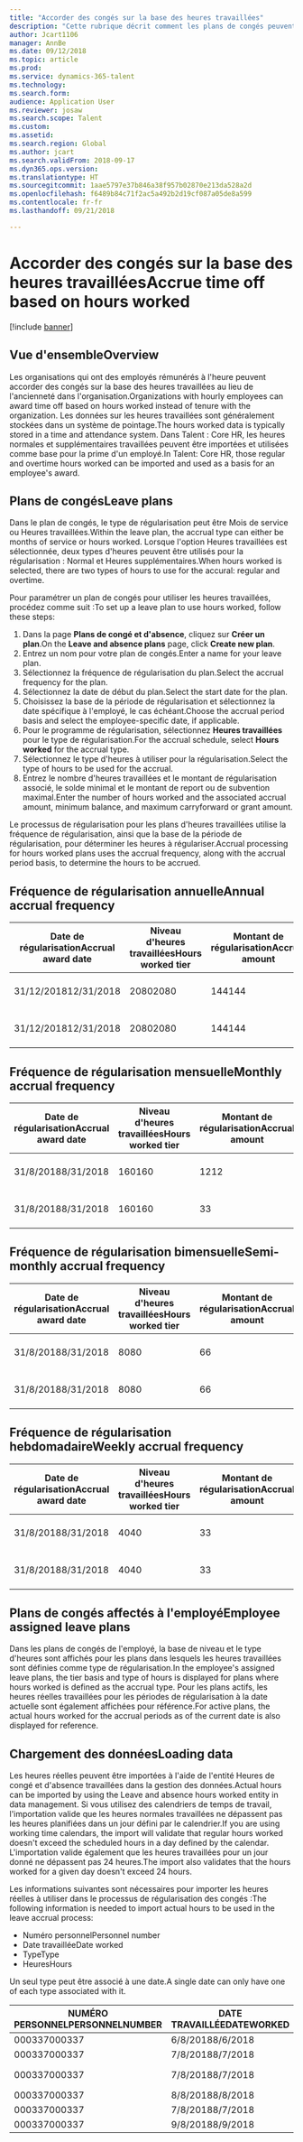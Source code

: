 ```yaml
---
title: "Accorder des congés sur la base des heures travaillées"
description: "Cette rubrique décrit comment les plans de congés peuvent être configurés pour accorder des congés sur la base des heures travaillées."
author: Jcart1106
manager: AnnBe
ms.date: 09/12/2018
ms.topic: article
ms.prod: 
ms.service: dynamics-365-talent
ms.technology: 
ms.search.form: 
audience: Application User
ms.reviewer: josaw
ms.search.scope: Talent
ms.custom: 
ms.assetid: 
ms.search.region: Global
ms.author: jcart
ms.search.validFrom: 2018-09-17
ms.dyn365.ops.version: 
ms.translationtype: HT
ms.sourcegitcommit: 1aae5797e37b846a38f957b02870e213da528a2d
ms.openlocfilehash: f6489b84c71f2ac5a492b2d19cf087a05de8a599
ms.contentlocale: fr-fr
ms.lasthandoff: 09/21/2018

---
```


# <a name="accrue-time-off-based-on-hours-worked"></a><span data-ttu-id="45cfc-103">Accorder des congés sur la base des heures travaillées</span><span class="sxs-lookup"><span data-stu-id="45cfc-103">Accrue time off based on hours worked</span></span>

[!include [banner](includes/banner.md)]


## <a name="overview"></a><span data-ttu-id="45cfc-104">Vue d'ensemble</span><span class="sxs-lookup"><span data-stu-id="45cfc-104">Overview</span></span>

<span data-ttu-id="45cfc-105">Les organisations qui ont des employés rémunérés à l'heure peuvent accorder des congés sur la base des heures travaillées au lieu de l'ancienneté dans l'organisation.</span><span class="sxs-lookup"><span data-stu-id="45cfc-105">Organizations with hourly employees can award time off based on hours worked instead of tenure with the organization.</span></span> <span data-ttu-id="45cfc-106">Les données sur les heures travaillées sont généralement stockées dans un système de pointage.</span><span class="sxs-lookup"><span data-stu-id="45cfc-106">The hours worked data is typically stored in a time and attendance system.</span></span> <span data-ttu-id="45cfc-107">Dans Talent : Core HR, les heures normales et supplémentaires travaillées peuvent être importées et utilisées comme base pour la prime d'un employé.</span><span class="sxs-lookup"><span data-stu-id="45cfc-107">In Talent: Core HR, those regular and overtime hours worked can be imported and used as a basis for an employee's award.</span></span>

## <a name="leave-plans"></a><span data-ttu-id="45cfc-108">Plans de congés</span><span class="sxs-lookup"><span data-stu-id="45cfc-108">Leave plans</span></span>

<span data-ttu-id="45cfc-109">Dans le plan de congés, le type de régularisation peut être Mois de service ou Heures travaillées.</span><span class="sxs-lookup"><span data-stu-id="45cfc-109">Within the leave plan, the accrual type can either be months of service or hours worked.</span></span> <span data-ttu-id="45cfc-110">Lorsque l'option Heures travaillées est sélectionnée, deux types d'heures peuvent être utilisés pour la régularisation : Normal et Heures supplémentaires.</span><span class="sxs-lookup"><span data-stu-id="45cfc-110">When hours worked is selected, there are two types of hours to use for the accural: regular and overtime.</span></span>

<span data-ttu-id="45cfc-111">Pour paramétrer un plan de congés pour utiliser les heures travaillées, procédez comme suit :</span><span class="sxs-lookup"><span data-stu-id="45cfc-111">To set up a leave plan to use hours worked, follow these steps:</span></span>

1. <span data-ttu-id="45cfc-112">Dans la page **Plans de congé et d'absence**, cliquez sur **Créer un plan**.</span><span class="sxs-lookup"><span data-stu-id="45cfc-112">On the **Leave and absence plans** page, click **Create new plan**.</span></span>
2. <span data-ttu-id="45cfc-113">Entrez un nom pour votre plan de congés.</span><span class="sxs-lookup"><span data-stu-id="45cfc-113">Enter a name for your leave plan.</span></span>
3. <span data-ttu-id="45cfc-114">Sélectionnez la fréquence de régularisation du plan.</span><span class="sxs-lookup"><span data-stu-id="45cfc-114">Select the accrual frequency for the plan.</span></span>
5. <span data-ttu-id="45cfc-115">Sélectionnez la date de début du plan.</span><span class="sxs-lookup"><span data-stu-id="45cfc-115">Select the start date for the plan.</span></span>
6. <span data-ttu-id="45cfc-116">Choisissez la base de la période de régularisation et sélectionnez la date spécifique à l'employé, le cas échéant.</span><span class="sxs-lookup"><span data-stu-id="45cfc-116">Choose the accrual period basis and select the employee-specific date, if applicable.</span></span>
7. <span data-ttu-id="45cfc-117">Pour le programme de régularisation, sélectionnez **Heures travaillées** pour le type de régularisation.</span><span class="sxs-lookup"><span data-stu-id="45cfc-117">For the accrual schedule, select **Hours worked** for the accrual type.</span></span>
8. <span data-ttu-id="45cfc-118">Sélectionnez le type d'heures à utiliser pour la régularisation.</span><span class="sxs-lookup"><span data-stu-id="45cfc-118">Select the type of hours to be used for the accrual.</span></span>
9. <span data-ttu-id="45cfc-119">Entrez le nombre d'heures travaillées et le montant de régularisation associé, le solde minimal et le montant de report ou de subvention maximal.</span><span class="sxs-lookup"><span data-stu-id="45cfc-119">Enter the number of hours worked and the associated accrual amount, minimum balance, and maximum carryforward or grant amount.</span></span>

<span data-ttu-id="45cfc-120">Le processus de régularisation pour les plans d'heures travaillées utilise la fréquence de régularisation, ainsi que la base de la période de régularisation, pour déterminer les heures à régulariser.</span><span class="sxs-lookup"><span data-stu-id="45cfc-120">Accrual processing for hours worked plans uses the accrual frequency, along with the accrual period basis, to determine the hours to be accrued.</span></span>

## <a name="annual-accrual-frequency"></a><span data-ttu-id="45cfc-121">Fréquence de régularisation annuelle</span><span class="sxs-lookup"><span data-stu-id="45cfc-121">Annual accrual frequency</span></span>

| <span data-ttu-id="45cfc-122">Date de régularisation</span><span class="sxs-lookup"><span data-stu-id="45cfc-122">Accrual award date</span></span>    | <span data-ttu-id="45cfc-123">Niveau d'heures travaillées</span><span class="sxs-lookup"><span data-stu-id="45cfc-123">Hours worked tier</span></span>    | <span data-ttu-id="45cfc-124">Montant de régularisation</span><span class="sxs-lookup"><span data-stu-id="45cfc-124">Accrual amount</span></span>        | <span data-ttu-id="45cfc-125">Dates des heures travaillées</span><span class="sxs-lookup"><span data-stu-id="45cfc-125">Hours worked dates</span></span>   | <span data-ttu-id="45cfc-126">Heures réelles travaillées</span><span class="sxs-lookup"><span data-stu-id="45cfc-126">Hours worked actuals</span></span>| <span data-ttu-id="45cfc-127">Prime</span><span class="sxs-lookup"><span data-stu-id="45cfc-127">Award</span></span>               |
| --------------------- | -------------------- | --------------------- | -------------------- |-------------------- |-------------------- |
| <span data-ttu-id="45cfc-128">31/12/2018</span><span class="sxs-lookup"><span data-stu-id="45cfc-128">12/31/2018</span></span>            | <span data-ttu-id="45cfc-129">2080</span><span class="sxs-lookup"><span data-stu-id="45cfc-129">2080</span></span>                 | <span data-ttu-id="45cfc-130">144</span><span class="sxs-lookup"><span data-stu-id="45cfc-130">144</span></span>                   | <span data-ttu-id="45cfc-131">1/1/2018-31/12/2018</span><span class="sxs-lookup"><span data-stu-id="45cfc-131">1/1/2018-12/31/2018</span></span>  | <span data-ttu-id="45cfc-132">2085</span><span class="sxs-lookup"><span data-stu-id="45cfc-132">2085</span></span>                | <span data-ttu-id="45cfc-133">144</span><span class="sxs-lookup"><span data-stu-id="45cfc-133">144</span></span>                 |        
| <span data-ttu-id="45cfc-134">31/12/2018</span><span class="sxs-lookup"><span data-stu-id="45cfc-134">12/31/2018</span></span>            | <span data-ttu-id="45cfc-135">2080</span><span class="sxs-lookup"><span data-stu-id="45cfc-135">2080</span></span>                 | <span data-ttu-id="45cfc-136">144</span><span class="sxs-lookup"><span data-stu-id="45cfc-136">144</span></span>                   | <span data-ttu-id="45cfc-137">1/1/2018-31/12/2018</span><span class="sxs-lookup"><span data-stu-id="45cfc-137">1/1/2018-12/31/2018</span></span>  | <span data-ttu-id="45cfc-138">2 000</span><span class="sxs-lookup"><span data-stu-id="45cfc-138">2000</span></span>                | <span data-ttu-id="45cfc-139">0</span><span class="sxs-lookup"><span data-stu-id="45cfc-139">0</span></span>                 |


## <a name="monthly-accrual-frequency"></a><span data-ttu-id="45cfc-140">Fréquence de régularisation mensuelle</span><span class="sxs-lookup"><span data-stu-id="45cfc-140">Monthly accrual frequency</span></span>

| <span data-ttu-id="45cfc-141">Date de régularisation</span><span class="sxs-lookup"><span data-stu-id="45cfc-141">Accrual award date</span></span>    | <span data-ttu-id="45cfc-142">Niveau d'heures travaillées</span><span class="sxs-lookup"><span data-stu-id="45cfc-142">Hours worked tier</span></span>    | <span data-ttu-id="45cfc-143">Montant de régularisation</span><span class="sxs-lookup"><span data-stu-id="45cfc-143">Accrual amount</span></span>        | <span data-ttu-id="45cfc-144">Dates des heures travaillées</span><span class="sxs-lookup"><span data-stu-id="45cfc-144">Hours worked dates</span></span>   | <span data-ttu-id="45cfc-145">Heures réelles travaillées</span><span class="sxs-lookup"><span data-stu-id="45cfc-145">Hours worked actuals</span></span>| <span data-ttu-id="45cfc-146">Prime</span><span class="sxs-lookup"><span data-stu-id="45cfc-146">Award</span></span>               |
| --------------------- | -------------------- | --------------------- | -------------------- |-------------------- |-------------------- |
| <span data-ttu-id="45cfc-147">31/8/2018</span><span class="sxs-lookup"><span data-stu-id="45cfc-147">8/31/2018</span></span>             | <span data-ttu-id="45cfc-148">160</span><span class="sxs-lookup"><span data-stu-id="45cfc-148">160</span></span>                  | <span data-ttu-id="45cfc-149">12</span><span class="sxs-lookup"><span data-stu-id="45cfc-149">12</span></span>                    | <span data-ttu-id="45cfc-150">1/8/2018-31/8/2018</span><span class="sxs-lookup"><span data-stu-id="45cfc-150">8/1/2018-8/31/2018</span></span>   | <span data-ttu-id="45cfc-151">184</span><span class="sxs-lookup"><span data-stu-id="45cfc-151">184</span></span>                 | <span data-ttu-id="45cfc-152">12</span><span class="sxs-lookup"><span data-stu-id="45cfc-152">12</span></span>                  |        
| <span data-ttu-id="45cfc-153">31/8/2018</span><span class="sxs-lookup"><span data-stu-id="45cfc-153">8/31/2018</span></span>             | <span data-ttu-id="45cfc-154">160</span><span class="sxs-lookup"><span data-stu-id="45cfc-154">160</span></span>                  | <span data-ttu-id="45cfc-155">3</span><span class="sxs-lookup"><span data-stu-id="45cfc-155">3</span></span>                     | <span data-ttu-id="45cfc-156">1/8/2018-31/8/2018</span><span class="sxs-lookup"><span data-stu-id="45cfc-156">8/1/2018-8/31/2018</span></span>   | <span data-ttu-id="45cfc-157">184</span><span class="sxs-lookup"><span data-stu-id="45cfc-157">184</span></span>                 | <span data-ttu-id="45cfc-158">3</span><span class="sxs-lookup"><span data-stu-id="45cfc-158">3</span></span>                   |

## <a name="semi-monthly-accrual-frequency"></a><span data-ttu-id="45cfc-159">Fréquence de régularisation bimensuelle</span><span class="sxs-lookup"><span data-stu-id="45cfc-159">Semi-monthly accrual frequency</span></span>

| <span data-ttu-id="45cfc-160">Date de régularisation</span><span class="sxs-lookup"><span data-stu-id="45cfc-160">Accrual award date</span></span>    | <span data-ttu-id="45cfc-161">Niveau d'heures travaillées</span><span class="sxs-lookup"><span data-stu-id="45cfc-161">Hours worked tier</span></span>    | <span data-ttu-id="45cfc-162">Montant de régularisation</span><span class="sxs-lookup"><span data-stu-id="45cfc-162">Accrual amount</span></span>        | <span data-ttu-id="45cfc-163">Dates des heures travaillées</span><span class="sxs-lookup"><span data-stu-id="45cfc-163">Hours worked dates</span></span>   | <span data-ttu-id="45cfc-164">Heures réelles travaillées</span><span class="sxs-lookup"><span data-stu-id="45cfc-164">Hours worked actuals</span></span>| <span data-ttu-id="45cfc-165">Prime</span><span class="sxs-lookup"><span data-stu-id="45cfc-165">Award</span></span>               |
| --------------------- | -------------------- | --------------------- | -------------------- |-------------------- |-------------------- |
| <span data-ttu-id="45cfc-166">31/8/2018</span><span class="sxs-lookup"><span data-stu-id="45cfc-166">8/31/2018</span></span>             | <span data-ttu-id="45cfc-167">80</span><span class="sxs-lookup"><span data-stu-id="45cfc-167">80</span></span>                   | <span data-ttu-id="45cfc-168">6</span><span class="sxs-lookup"><span data-stu-id="45cfc-168">6</span></span>                     | <span data-ttu-id="45cfc-169">16/8/2018-31/8/2018</span><span class="sxs-lookup"><span data-stu-id="45cfc-169">8/16/2018-8/31/2018</span></span>  | <span data-ttu-id="45cfc-170">81</span><span class="sxs-lookup"><span data-stu-id="45cfc-170">81</span></span>                  | <span data-ttu-id="45cfc-171">6</span><span class="sxs-lookup"><span data-stu-id="45cfc-171">6</span></span>                  |        
| <span data-ttu-id="45cfc-172">31/8/2018</span><span class="sxs-lookup"><span data-stu-id="45cfc-172">8/31/2018</span></span>             | <span data-ttu-id="45cfc-173">80</span><span class="sxs-lookup"><span data-stu-id="45cfc-173">80</span></span>                   | <span data-ttu-id="45cfc-174">6</span><span class="sxs-lookup"><span data-stu-id="45cfc-174">6</span></span>                     | <span data-ttu-id="45cfc-175">16/8/2018-31/8/2018</span><span class="sxs-lookup"><span data-stu-id="45cfc-175">8/16/2018-8/31/2018</span></span>  | <span data-ttu-id="45cfc-176">75</span><span class="sxs-lookup"><span data-stu-id="45cfc-176">75</span></span>                  | <span data-ttu-id="45cfc-177">0</span><span class="sxs-lookup"><span data-stu-id="45cfc-177">0</span></span>                   |

## <a name="weekly-accrual-frequency"></a><span data-ttu-id="45cfc-178">Fréquence de régularisation hebdomadaire</span><span class="sxs-lookup"><span data-stu-id="45cfc-178">Weekly accrual frequency</span></span>

| <span data-ttu-id="45cfc-179">Date de régularisation</span><span class="sxs-lookup"><span data-stu-id="45cfc-179">Accrual award date</span></span>    | <span data-ttu-id="45cfc-180">Niveau d'heures travaillées</span><span class="sxs-lookup"><span data-stu-id="45cfc-180">Hours worked tier</span></span>    | <span data-ttu-id="45cfc-181">Montant de régularisation</span><span class="sxs-lookup"><span data-stu-id="45cfc-181">Accrual amount</span></span>        | <span data-ttu-id="45cfc-182">Dates des heures travaillées</span><span class="sxs-lookup"><span data-stu-id="45cfc-182">Hours worked dates</span></span>   | <span data-ttu-id="45cfc-183">Heures réelles travaillées</span><span class="sxs-lookup"><span data-stu-id="45cfc-183">Hours worked actuals</span></span>| <span data-ttu-id="45cfc-184">Prime</span><span class="sxs-lookup"><span data-stu-id="45cfc-184">Award</span></span>               |
| --------------------- | -------------------- | --------------------- | -------------------- |-------------------- |-------------------- |
| <span data-ttu-id="45cfc-185">31/8/2018</span><span class="sxs-lookup"><span data-stu-id="45cfc-185">8/31/2018</span></span>             | <span data-ttu-id="45cfc-186">40</span><span class="sxs-lookup"><span data-stu-id="45cfc-186">40</span></span>                   | <span data-ttu-id="45cfc-187">3</span><span class="sxs-lookup"><span data-stu-id="45cfc-187">3</span></span>                     | <span data-ttu-id="45cfc-188">27/8/2018-31/8/2018</span><span class="sxs-lookup"><span data-stu-id="45cfc-188">8/27/2018-8/31/2018</span></span>  | <span data-ttu-id="45cfc-189">42</span><span class="sxs-lookup"><span data-stu-id="45cfc-189">42</span></span>                  | <span data-ttu-id="45cfc-190">3</span><span class="sxs-lookup"><span data-stu-id="45cfc-190">3</span></span>                  |        
| <span data-ttu-id="45cfc-191">31/8/2018</span><span class="sxs-lookup"><span data-stu-id="45cfc-191">8/31/2018</span></span>             | <span data-ttu-id="45cfc-192">40</span><span class="sxs-lookup"><span data-stu-id="45cfc-192">40</span></span>                   | <span data-ttu-id="45cfc-193">3</span><span class="sxs-lookup"><span data-stu-id="45cfc-193">3</span></span>                     | <span data-ttu-id="45cfc-194">27/8/2018-31/8/2018</span><span class="sxs-lookup"><span data-stu-id="45cfc-194">8/27/2018-8/31/2018</span></span>  | <span data-ttu-id="45cfc-195">35</span><span class="sxs-lookup"><span data-stu-id="45cfc-195">35</span></span>                  | <span data-ttu-id="45cfc-196">0</span><span class="sxs-lookup"><span data-stu-id="45cfc-196">0</span></span>                   |

## <a name="employee-assigned-leave-plans"></a><span data-ttu-id="45cfc-197">Plans de congés affectés à l'employé</span><span class="sxs-lookup"><span data-stu-id="45cfc-197">Employee assigned leave plans</span></span>

<span data-ttu-id="45cfc-198">Dans les plans de congés de l'employé, la base de niveau et le type d'heures sont affichés pour les plans dans lesquels les heures travaillées sont définies comme type de régularisation.</span><span class="sxs-lookup"><span data-stu-id="45cfc-198">In the employee's assigned leave plans, the tier basis and type of hours is displayed for plans where hours worked is defined as the accrual type.</span></span> <span data-ttu-id="45cfc-199">Pour les plans actifs, les heures réelles travaillées pour les périodes de régularisation à la date actuelle sont également affichées pour référence.</span><span class="sxs-lookup"><span data-stu-id="45cfc-199">For active plans, the actual hours worked for the accrual periods as of the current date is also displayed for reference.</span></span> 

## <a name="loading-data"></a><span data-ttu-id="45cfc-200">Chargement des données</span><span class="sxs-lookup"><span data-stu-id="45cfc-200">Loading data</span></span>

<span data-ttu-id="45cfc-201">Les heures réelles peuvent être importées à l'aide de l'entité Heures de congé et d'absence travaillées dans la gestion des données.</span><span class="sxs-lookup"><span data-stu-id="45cfc-201">Actual hours can be imported by using the Leave and absence hours worked entity in data management.</span></span> <span data-ttu-id="45cfc-202">Si vous utilisez des calendriers de temps de travail, l'importation valide que les heures normales travaillées ne dépassent pas les heures planifiées dans un jour défini par le calendrier.</span><span class="sxs-lookup"><span data-stu-id="45cfc-202">If you are using working time calendars, the import will validate that regular hours worked doesn't exceed the scheduled hours in a day defined by the calendar.</span></span> <span data-ttu-id="45cfc-203">L'importation valide également que les heures travaillées pour un jour donné ne dépassent pas 24 heures.</span><span class="sxs-lookup"><span data-stu-id="45cfc-203">The import also validates that the hours worked for a given day doesn't exceed 24 hours.</span></span> 

<span data-ttu-id="45cfc-204">Les informations suivantes sont nécessaires pour importer les heures réelles à utiliser dans le processus de régularisation des congés :</span><span class="sxs-lookup"><span data-stu-id="45cfc-204">The following information is needed to import actual hours to be used in the leave accrual process:</span></span>

+ <span data-ttu-id="45cfc-205">Numéro personnel</span><span class="sxs-lookup"><span data-stu-id="45cfc-205">Personnel number</span></span> 
+ <span data-ttu-id="45cfc-206">Date travaillée</span><span class="sxs-lookup"><span data-stu-id="45cfc-206">Date worked</span></span>
+ <span data-ttu-id="45cfc-207">Type</span><span class="sxs-lookup"><span data-stu-id="45cfc-207">Type</span></span>
+ <span data-ttu-id="45cfc-208">Heures</span><span class="sxs-lookup"><span data-stu-id="45cfc-208">Hours</span></span>

<span data-ttu-id="45cfc-209">Un seul type peut être associé à une date.</span><span class="sxs-lookup"><span data-stu-id="45cfc-209">A single date can only have one of each type associated with it.</span></span>

| <span data-ttu-id="45cfc-210">NUMÉRO PERSONNEL</span><span class="sxs-lookup"><span data-stu-id="45cfc-210">PERSONNELNUMBER</span></span>       | <span data-ttu-id="45cfc-211">DATE TRAVAILLÉE</span><span class="sxs-lookup"><span data-stu-id="45cfc-211">DATEWORKED</span></span>           | <span data-ttu-id="45cfc-212">TYPE</span><span class="sxs-lookup"><span data-stu-id="45cfc-212">TYPE</span></span>                  | <span data-ttu-id="45cfc-213">HEURES</span><span class="sxs-lookup"><span data-stu-id="45cfc-213">HOURS</span></span>                |
| --------------------- | -------------------- | --------------------- | -------------------- |
| <span data-ttu-id="45cfc-214">000337</span><span class="sxs-lookup"><span data-stu-id="45cfc-214">000337</span></span>                | <span data-ttu-id="45cfc-215">6/8/2018</span><span class="sxs-lookup"><span data-stu-id="45cfc-215">8/6/2018</span></span>             | <span data-ttu-id="45cfc-216">Normal</span><span class="sxs-lookup"><span data-stu-id="45cfc-216">Regular</span></span>               | <span data-ttu-id="45cfc-217">8</span><span class="sxs-lookup"><span data-stu-id="45cfc-217">8</span></span>                    |       
| <span data-ttu-id="45cfc-218">000337</span><span class="sxs-lookup"><span data-stu-id="45cfc-218">000337</span></span>                | <span data-ttu-id="45cfc-219">7/8/2018</span><span class="sxs-lookup"><span data-stu-id="45cfc-219">8/7/2018</span></span>             | <span data-ttu-id="45cfc-220">Normal</span><span class="sxs-lookup"><span data-stu-id="45cfc-220">Regular</span></span>               | <span data-ttu-id="45cfc-221">8</span><span class="sxs-lookup"><span data-stu-id="45cfc-221">8</span></span>                    |
| <span data-ttu-id="45cfc-222">000337</span><span class="sxs-lookup"><span data-stu-id="45cfc-222">000337</span></span>                | <span data-ttu-id="45cfc-223">7/8/2018</span><span class="sxs-lookup"><span data-stu-id="45cfc-223">8/7/2018</span></span>             | <span data-ttu-id="45cfc-224">Heures supplémentaires</span><span class="sxs-lookup"><span data-stu-id="45cfc-224">Overtime</span></span>              | <span data-ttu-id="45cfc-225">3</span><span class="sxs-lookup"><span data-stu-id="45cfc-225">3</span></span>                    |
| <span data-ttu-id="45cfc-226">000337</span><span class="sxs-lookup"><span data-stu-id="45cfc-226">000337</span></span>                | <span data-ttu-id="45cfc-227">8/8/2018</span><span class="sxs-lookup"><span data-stu-id="45cfc-227">8/8/2018</span></span>             | <span data-ttu-id="45cfc-228">Normal</span><span class="sxs-lookup"><span data-stu-id="45cfc-228">Regular</span></span>               | <span data-ttu-id="45cfc-229">8</span><span class="sxs-lookup"><span data-stu-id="45cfc-229">8</span></span>                    |
| <span data-ttu-id="45cfc-230">000337</span><span class="sxs-lookup"><span data-stu-id="45cfc-230">000337</span></span>                | <span data-ttu-id="45cfc-231">7/8/2018</span><span class="sxs-lookup"><span data-stu-id="45cfc-231">8/7/2018</span></span>             | <span data-ttu-id="45cfc-232">Normal</span><span class="sxs-lookup"><span data-stu-id="45cfc-232">Regular</span></span>               | <span data-ttu-id="45cfc-233">8</span><span class="sxs-lookup"><span data-stu-id="45cfc-233">8</span></span>                    |
| <span data-ttu-id="45cfc-234">000337</span><span class="sxs-lookup"><span data-stu-id="45cfc-234">000337</span></span>                | <span data-ttu-id="45cfc-235">9/8/2018</span><span class="sxs-lookup"><span data-stu-id="45cfc-235">8/9/2018</span></span>             | <span data-ttu-id="45cfc-236">Normal</span><span class="sxs-lookup"><span data-stu-id="45cfc-236">Regular</span></span>               | <span data-ttu-id="45cfc-237">8</span><span class="sxs-lookup"><span data-stu-id="45cfc-237">8</span></span>                    |

